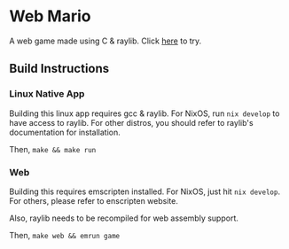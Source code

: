 # Web Mario
A web game made using C & raylib. Click [here](https://anhphan156.github.io/WebMario/game/) to try.

## Build Instructions

### Linux Native App

Building this linux app requires gcc & raylib. For NixOS, run `nix develop` to have access to raylib. For other distros, you should refer to raylib's documentation for installation.

Then, `make && make run`

### Web

Building this requires emscripten installed. For NixOS, just hit `nix develop`. For others, please refer to enscripten website.

Also, raylib needs to be recompiled for web assembly support.

Then, `make web && emrun game`
